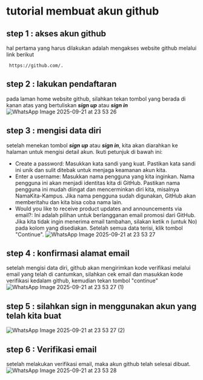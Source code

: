 # tutorial membuat akun github

## step 1 : akses akun github
hal pertama yang harus dilakukan adalah mengakses website github melalui link berikut
```
 https://github.com/.
```
## step 2 : lakukan pendaftaran
pada laman home website github, silahkan tekan tombol yang berada di kanan atas yang bertuliskan **_sign up_** atau **_sign in_**
![WhatsApp Image 2025-09-21 at 23 53 26](https://github.com/user-attachments/assets/9f45f551-d85a-4be3-9482-a86e9e98ca3f)
## step 3 : mengisi data diri
setelah menekan tombol **_sign up_** atau **_sign in_**, kita akan diarahkan ke halaman untuk mengisi detail akun. Ikuti petunjuk di bawah ini:
 * Create a password: Masukkan kata sandi yang kuat. Pastikan kata sandi ini unik dan sulit ditebak untuk menjaga keamanan akun kita.
 * Enter a username: Masukkan nama pengguna yang kita inginkan. Nama pengguna ini akan menjadi identitas kita di GitHub. Pastikan nama pengguna ini mudah diingat dan mencerminkan diri kita, misalnya NamaKita-Kampus. Jika nama pengguna sudah digunakan, GitHub akan memberitahu dan kita bisa coba nama lain.
 * Would you like to receive product updates and announcements via email?: Ini adalah pilihan untuk berlangganan email promosi dari GitHub. Jika kita tidak ingin menerima email tambahan, silakan ketik n (untuk No) pada kolom yang disediakan.
Setelah semua data terisi, klik tombol "Continue".
![WhatsApp Image 2025-09-21 at 23 53 27](https://github.com/user-attachments/assets/ecc8e73d-54a5-41c8-8fee-a99896e6b8eb)
## step 4 : konfirmasi alamat email
setelah mengisi data diri, github akan mengirimkan kode verifikasi melalui email yang telah di cantumkan, silahkan cek email dan masukkan kode verifikasi kedalam github, kemudian tekan tombol "continue"
![WhatsApp Image 2025-09-21 at 23 53 27 (1)](https://github.com/user-attachments/assets/6cb9c81f-d7df-4682-93de-4188360684d1)
## step 5 : silahkan sign in menggunakan akun yang telah kita buat
![WhatsApp Image 2025-09-21 at 23 53 27 (2)](https://github.com/user-attachments/assets/47728864-c68a-4889-adce-58d9ab79044e)
## step 6 : Verifikasi email
setelah melakukan verifikasi email, maka akun github telah selesai dibuat.
![WhatsApp Image 2025-09-21 at 23 53 28](https://github.com/user-attachments/assets/e836f69e-8aba-4ad7-8108-fa03862b8a1f)
